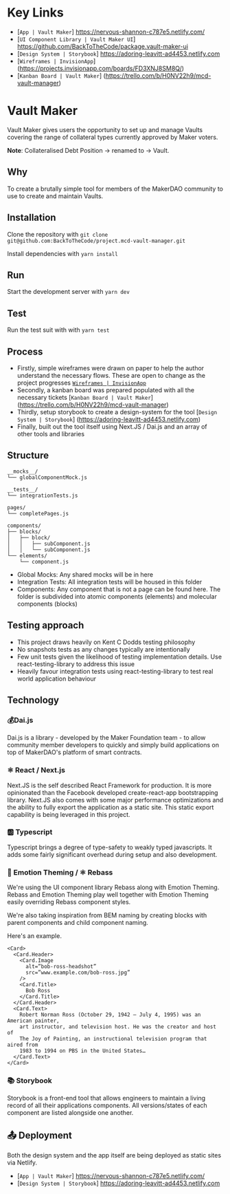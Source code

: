 # Key Links
- [`App | Vault Maker`] https://nervous-shannon-c787e5.netlify.com/
- [`UI Component Library | Vault Maker UI`] https://github.com/BackToTheCode/package.vault-maker-ui
- [`Design System | Storybook`] https://adoring-leavitt-ad4453.netlify.com
- [`Wireframes | InvisionApp`] (https://projects.invisionapp.com/boards/FD3XNJ8SM8Q/)
- [`Kanban Board | Vault Maker`] (https://trello.com/b/H0NV22h9/mcd-vault-manager)

# Vault Maker

Vault Maker gives users the opportunity to set up and manage Vaults covering 
the range of collateral types currently approved by Maker voters.

**Note**: Collateralised Debt Position -> renamed to -> Vault.

## Why

To create a brutally simple tool for members of the MakerDAO community to use to 
create and maintain Vaults.

## Installation

Clone the repository with `git clone git@github.com:BackToTheCode/project.mcd-vault-manager.git`

Install dependencies with `yarn install`

## Run

Start the development server with `yarn dev`

## Test

Run the test suit with with `yarn test`

## Process

- Firstly, simple wireframes were drawn on paper to help the author understand the necessary flows. These are open to change as the project progresses [`Wireframes | InvisionApp`](https://projects.invisionapp.com/boards/FD3XNJ8SM8Q/)
- Secondly, a kanban board was prepared populated with all the necessary tickets [`Kanban Board | Vault Maker`] (https://trello.com/b/H0NV22h9/mcd-vault-manager)
- Thirdly, setup storybook to create a design-system for the tool [`Design System | Storybook`] (https://adoring-leavitt-ad4453.netlify.com)
- Finally, built out the tool itself using Next.JS / Dai.js and an array of other tools and libraries

## Structure

```
__mocks__/
└── globalComponentMock.js

__tests__/
└── integrationTests.js

pages/
└── completePages.js

components/
├── blocks/
│   ├── block/
│   │   ├── subComponent.js
│   │   └── subComponent.js
└── elements/
    └── component.js
```

- Global Mocks: Any shared mocks will be in here
- Integration Tests: All integration tests will be housed in this folder
- Components: Any component that is not a page can be found here. The folder is subdivided into atomic components (elements) and molecular components (blocks)

## Testing approach

- This project draws heavily on Kent C Dodds testing philosophy
- No snapshots tests as any changes typically are intentionally
- Few unit tests given the likelihood of testing implementation details. Use react-testing-library to address this issue
- Heavily favour integration tests using react-testing-library to test real world application behaviour

## Technology

### 💰Dai.js

Dai.js is a library - developed by the Maker Foundation team - to allow community member developers to quickly and simply build applications on top of MakerDAO's platform of smart contracts. 

### ⚛️  React / Next.js

Next.JS is the self described React Framework for production. It is more opinionated than the Facebook developed create-react-app bootstrapping library.
Next.JS also comes with some major performance optimizations and the ability to fully export the application as a static site. This static export 
capability is being leveraged in this project.

### 🆎 Typescript

Typescript brings a degree of type-safety to weakly typed javascripts. It adds some fairly significant overhead during setup and also development.

### 💅 Emotion Theming / ⚛️  Rebass

We're using the UI component library Rebass along with Emotion Theming. Rebass and Emotion Theming play well together with Emotion Theming easily overriding Rebass component styles.

We're also taking inspiration from BEM naming by creating blocks with parent components and child component naming.

Here's an example.

```
<Card>
  <Card.Header>
    <Card.Image
      alt=”bob-ross-headshot”
      src=”www.example.com/bob-ross.jpg”
    />
    <Card.Title>
      Bob Ross
    </Card.Title>
  </Card.Header>
  <Card.Text>
    Robert Norman Ross (October 29, 1942 – July 4, 1995) was an American painter,
    art instructor, and television host. He was the creator and host of
    The Joy of Painting, an instructional television program that aired from
    1983 to 1994 on PBS in the United States…
  </Card.Text>
</Card>

```

### 📚 Storybook

Storybook is a front-end tool that allows engineers to maintain a living record of all their applications components. All versions/states of each component are listed alongside one another.

## 📤 Deployment

Both the design system and the app itself are being deployed as static sites via Netlify.

- [`App | Vault Maker`] https://nervous-shannon-c787e5.netlify.com/
- [`Design System | Storybook`] https://adoring-leavitt-ad4453.netlify.com
















